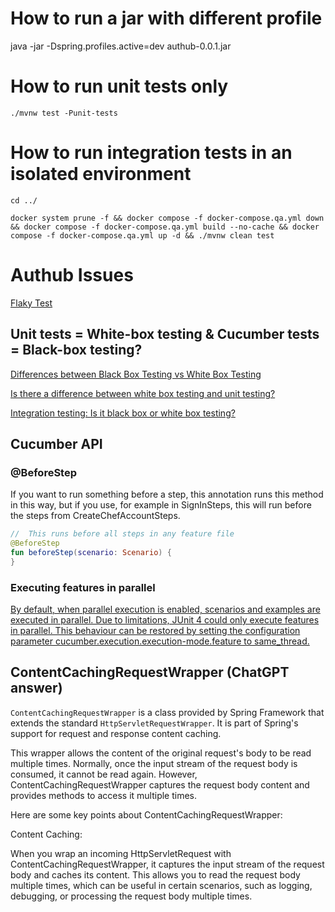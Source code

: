 # How to run a jar with different profile

java -jar -Dspring.profiles.active=dev authub-0.0.1.jar

# How to run unit tests only

``./mvnw test -Punit-tests``

# How to run integration tests in an isolated environment

``cd ../``

``docker system prune -f && docker compose -f docker-compose.qa.yml down && docker compose -f docker-compose.qa.yml build --no-cache && docker compose -f docker-compose.qa.yml up -d && ./mvnw clean test``

# Authub Issues

[Flaky Test](https://www.jetbrains.com/teamcity/ci-cd-guide/concepts/flaky-tests/)

## Unit tests = White-box testing & Cucumber tests = Black-box testing?

[Differences between Black Box Testing vs White Box Testing](https://www.geeksforgeeks.org/differences-between-black-box-testing-vs-white-box-testing/)

[Is there a difference between white box testing and unit testing?](https://www.onpathtesting.com/blog/difference-between-white-box-testing-and-unit-testing)

[Integration testing: Is it black box or white box testing?](https://www.techtarget.com/searchsoftwarequality/answer/Integration-testing-Is-it-black-box-or-white-box-testing#:~:text=Integration%20testing%20can%20be%20either,the%20system%20they%20are%20testing.)

## Cucumber API

### @BeforeStep

If you want to run something before a step, this annotation runs this method in this way, but if you use, for
example in SignInSteps, this will run before the steps from CreateChefAccountSteps.

```kotlin
//  This runs before all steps in any feature file
@BeforeStep
fun beforeStep(scenario: Scenario) {
}
```

### Executing features in parallel

[By default, when parallel execution is enabled, scenarios and examples are executed in parallel. Due to limitations,
JUnit 4 could only execute features in parallel. This behaviour can be restored by setting the configuration parameter
cucumber.execution.execution-mode.feature to same_thread.](https://github.com/cucumber/cucumber-jvm/tree/main/cucumber-junit-platform-engine#executing-features-in-parallel)

## ContentCachingRequestWrapper (ChatGPT answer)

`ContentCachingRequestWrapper` is a class provided by Spring Framework that extends the standard
`HttpServletRequestWrapper`. It is part of Spring's support for request and response content caching.

This wrapper allows the content of the original request's body to be read multiple times. Normally, once the input
stream of the request body is consumed, it cannot be read again. However, ContentCachingRequestWrapper captures the
request body content and provides methods to access it multiple times.

Here are some key points about ContentCachingRequestWrapper:

Content Caching:

When you wrap an incoming HttpServletRequest with ContentCachingRequestWrapper, it captures the input stream of the
request body and caches its content.
This allows you to read the request body multiple times, which can be useful in certain scenarios, such as logging,
debugging, or processing the request body multiple times.
